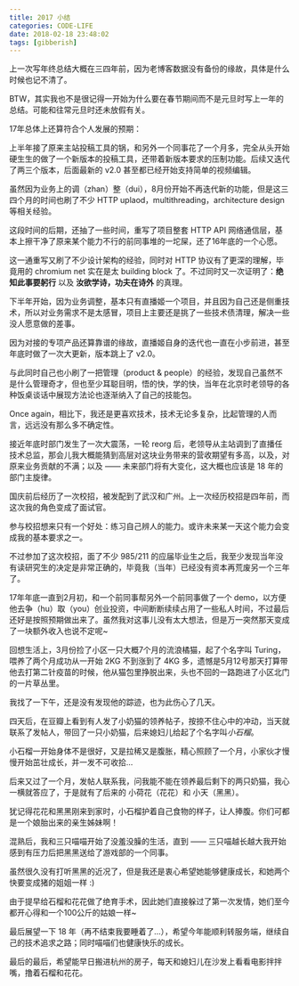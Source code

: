 ```yaml
---
title: 2017 小结
categories: CODE-LIFE
date: 2018-02-18 23:48:02
tags: [gibberish]
---
```

上一次写年终总结大概在三四年前，因为老博客数据没有备份的缘故，具体是什么时候也记不清了。

BTW，其实我也不是很记得一开始为什么要在春节期间而不是元旦时写上一年的总结。可能和往常元旦时还未放假有关。

17年总体上还算符合个人发展的预期：

上半年接了原来主站投稿工具的锅，和另外一个同事花了一个月多，完全从头开始硬生生的做了一个新版本的投稿工具，还带着新版本要求的压制功能。后续又迭代了两三个版本，后面最新的 v2.0 甚至都已经开始支持简单的视频编辑。

虽然因为业务上的调（zhan）整（dui），8月份开始不再迭代新的功能，但是这三四个月的时间也刷了不少 HTTP uplaod，multithreading，architecture design 等相关经验。

这段时间的后期，还抽了一些时间，重写了项目整套 HTTP API 网络通信层，基本上擦干净了原来某个能力不行的前同事堆的一坨屎，还了16年底的一个心愿。

这一通重写又刷了不少设计架构的经验，同时对 HTTP 协议有了更深的理解，毕竟用的 chromium net 实在是太 building block 了。不过同时又一次证明了：**绝知此事要躬行** 以及 **汝欲学诗，功夫在诗外** 的真理。

下半年开始，因为业务调整，基本只有直播姬一个项目，并且因为自己还是侧重技术，所以对业务需求不是太感冒，项目上主要还是挑了一些技术债清理，解决一些没人愿意做的差事。

因为对接的专项产品还算靠谱的缘故，直播姬自身的迭代也一直在小步前进，甚至年底时做了一次大更新，版本跳上了 v2.0。

与此同时自己也小刷了一把管理（product & people）的经验，发现自己虽然不是什么管理奇才，但也至少耳聪目明，悟的快，学的快，当年在北京时老领导的各种饭桌谈话中展现方法论也逐渐纳入了自己的技能包。

Once again，相比下，我还是更喜欢技术，技术无论多复杂，比起管理的人而言，远远没有那么多不确定性。

接近年底时部门发生了一次大震荡，一轮 reorg 后，老领导从主站调到了直播任技术总监，那会儿我大概能猜到高层对这块业务带来的营收期望有多高，以及，对原来业务贡献的不满；以及 —— 未来部门将有大变化，这大概也应该是 18 年的部门主旋律。

国庆前后经历了一次校招，被发配到了武汉和广州。上一次经历校招是四年前，而这次我的角色变成了面试官。

参与校招想来只有一个好处：练习自己辨人的能力。或许未来某一天这个能力会变成我的基本要求之一。

不过参加了这次校招，面了不少 985/211 的应届毕业生之后，我至少发现当年没有读研究生的决定是非常正确的，毕竟我（当年）已经没有资本再荒废另一个三年了。

17年年底一直到2月初，和一个前同事帮另外一个前同事做了一个 demo，以方便他去争（hu）取（you）创业投资，中间断断续续占用了一些私人时间，不过最后还好是按照预期做出来了。虽然我对这事儿没有太大想法，但是万一突然那天变成了一块额外收入也说不定呢~

回想生活上，3月份捡了小区一只大概7个月的流浪橘猫，起了个名字叫 Turing，喂养了两个月成功从一开始 2KG 不到涨到了 4KG 多，遗憾是5月12号那天打算带他去打第二针疫苗的时候，他从猫包里挣脱出来，头也不回的一路跑进了小区北门的一片草丛里。

我找了一下午，还是没有发现他的踪迹，也为此伤心了几天。

四天后，在豆瓣上看到有人发了小奶猫的领养帖子，按捺不住心中的冲动，当天就联系了发帖人，带回了一只小奶猫，后来媳妇儿给起了个名字叫*小石榴*。

小石榴一开始身体不是很好，又是拉稀又是腹胀，精心照顾了一个月，小家伙才慢慢开始茁壮成长，并一发不可收拾...

后来又过了一个月，发帖人联系我，问我能不能在领养最后剩下的两只奶猫，我心一横就答应了，于是就有了后来的 小荷花（花花）和 小天（黑黑）。

犹记得花花和黑黑刚来到家时，小石榴护着自己食物的样子，让人捧腹。你们可都是一个娘胎出来的亲生姊妹啊！

混熟后，我和三只喵喵开始了没羞没臊的生活，直到 —— 三只喵越长越大我开始感到有压力后把黑黑送给了游戏部的一个同事。

虽然很久没有打听黑黑的近况了，但是我还是衷心希望她能够健康成长，和她两个快要变成猪的姐姐一样 :)

由于提早给石榴和花花做了绝育手术，因此她们直接躲过了第一次发情，她们至今都开心得和一个100公斤的姑娘一样~

最后展望一下 18 年（再不结束我要睡着了...），希望今年能顺利转服务端，继续自己的技术追求之路；同时喵喵们也健康快乐的成长。

最后的最后，希望能早日搬进杭州的房子，每天和媳妇儿在沙发上看看电影拌拌嘴，撸着石榴和花花。
